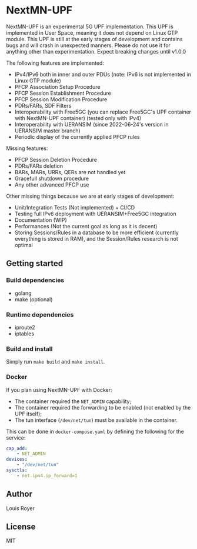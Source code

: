 # NextMN-UPF
NextMN-UPF is an experimental 5G UPF implementation. This UPF is implemented in User Space, meaning it does not depend on Linux GTP module.
This UPF is still at the early stages of development and contains bugs and will crash in unexpected manners.
Please do not use it for anything other than experimentation. Expect breaking changes until v1.0.0

The following features are implemented:
- IPv4/IPv6 both in inner and outer PDUs (note: IPv6 is not implemented in Linux GTP module)
- PFCP Association Setup Procedure
- PFCP Session Establishment Procedure
- PFCP Session Modification Procedure
- PDRs/FARs, SDF Filters
- Interoperability with Free5GC (you can replace Free5GC's UPF container with NextMN-UPF container) (tested only with IPv4)
- Interoperability with UERANSIM (since 2022-06-24's version in UERANSIM master branch)
- Periodic display of the currently applied PFCP rules

Missing features:
- PFCP Session Deletion Procedure
- PDRs/FARs deletion
- BARs, MARs, URRs, QERs are not handled yet
- Gracefull shutdown procedure
- Any other advanced PFCP use

Other missing things because we are at early stages of development:
- Unit/Integration Tests (Not implemented) + CI/CD
- Testing full IPv6 deployment with UERANSIM+Free5GC integration
- Documentation (WIP)
- Performances (Not the current goal as long as it is decent)
- Storing Sessions/Rules in a database to be more efficient (currently everything is stored in RAM), and the Session/Rules research is not optimal


## Getting started
### Build dependencies
- golang
- make (optional)

### Runtime dependencies
- iproute2
- iptables

### Build and install
Simply run `make build` and `make install`.

### Docker
If you plan using NextMN-UPF with Docker:
- The container required the `NET_ADMIN` capability;
- The container required the forwarding to be enabled (not enabled by the UPF itself);
- The tun interface (`/dev/net/tun`) must be available in the container.

This can be done in `docker-compose.yaml` by defining the following for the service:

```yaml
cap_add:
    - NET_ADMIN
devices:
    - "/dev/net/tun"
sysctls:
    - net.ipv4.ip_forward=1
```

## Author
Louis Royer

## License
MIT
